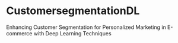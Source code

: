 # CustomersegmentationDL
Enhancing Customer Segmentation for Personalized Marketing in E-commerce with Deep Learning Techniques
